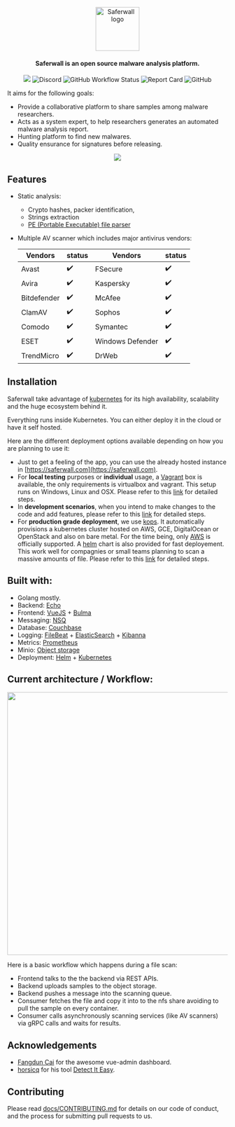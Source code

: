 <p align="center"><a href="https://saferwall.com" target="_blank" rel="noopener noreferrer"><img width="100" src="https://i.imgur.com/zjCOKPo.png" alt="Saferwall logo"></a></p>
<h4 align="center">Saferwall is an open source malware analysis platform</a>.</h4>

<p align="center"> 
  <a href="https://gitter.im/saferwall/community"><img src="https://img.shields.io/gitter/room/saferwall/community?style=flat-square"></a>

  <img alt="Discord" src="https://img.shields.io/discord/803411418854064148?label=Discord&style=flat-square"> 
  
  <img alt="GitHub Workflow Status" src="https://img.shields.io/github/workflow/status/saferwall/saferwall/Test%20Helm%20Charts?style=flat-square">

  <img alt="Report Card" src="https://goreportcard.com/badge/github.com/saferwall/saferwall">

  <img alt="GitHub" src="https://img.shields.io/github/license/saferwall/saferwall?style=flat-square">
  </p>

It aims for the following goals:
- Provide a collaborative platform to share samples among malware researchers.
- Acts as a system expert, to help researchers generates an automated malware analysis report.
- Hunting platform to find new malwares.
- Quality ensurance for signatures before releasing.

<p align="center"><img src="https://i.imgur.com/lYv1B4S.png" width="auto" height="auto"></p>

## Features

- Static analysis:
    - Crypto hashes, packer identification,
    - Strings extraction
    - [PE (Portable Executable) file parser](https://github.com/saferwall/pe)
- Multiple AV scanner which includes major antivirus vendors:

    Vendors | status | Vendors | status
    --- | --- | --- | ---
    Avast | :heavy_check_mark: | FSecure | :heavy_check_mark: 
    Avira | :heavy_check_mark: | Kaspersky | :heavy_check_mark: 
    Bitdefender | :heavy_check_mark: | McAfee | :heavy_check_mark: 
    ClamAV | :heavy_check_mark: | Sophos | :heavy_check_mark: 
    Comodo | :heavy_check_mark: | Symantec | :heavy_check_mark: 
    ESET | :heavy_check_mark: | Windows Defender | :heavy_check_mark: 
    TrendMicro | :heavy_check_mark: | DrWeb | :heavy_check_mark: 

## Installation

Saferwall take advantage of [kubernetes](https://kubernetes.io/) for its high availability, scalability and the huge ecosystem behind it. 

Everything runs inside Kubernetes. You can either deploy it in the cloud or have it self hosted.

Here are the different deployment options available depending on how you are planning to use it:
- Just to get a feeling of the app, you can use the already hosted instance in [https://saferwall.com](https://saferwall.com).
- For __local testing__ purposes or __individual__ usage, a [Vagrant](https://www.vagrantup.com/) box is available, the only requirements is virtualbox and vagrant. This setup runs on Windows, Linux and OSX. Please refer to this [link](docs/DEPLOYING-TEST.md) for detailed steps.
- In __development scenarios__, when you intend to make changes to the code and add features, please refer to this [link](docs/DEPLOYING-DEV.md) for detailed steps.
- For __production grade deployment__, we use [kops](https://github.com/kubernetes/kops). It automatically provisions a kubernetes cluster hosted on AWS, GCE, DigitalOcean or OpenStack and also on bare metal. For the time being, only [AWS](https://aws.amazon.com/) is officially supported. A [helm](https://helm.sh/) chart is also provided for fast deployement. This work well for compagnies or small teams planning to scan a massive amounts of file. Please refer to this [link](docs/DEPLOYING-PROD.md) for detailed steps.


## Built with:

- Golang mostly.
- Backend: [Echo](https://echo.labstack.com/)
- Frontend: [VueJS](https://vuejs.org/) + [Bulma](https://bulma.io/)
- Messaging: [NSQ](https://nsq.io/)
- Database: [Couchbase](https://www.couchbase.com/)
- Logging: [FileBeat](https://www.elastic.co/beats/filebeat) + [ElasticSearch](https://www.elastic.co/) + [Kibanna](https://www.elastic.co/)
- Metrics: [Prometheus](https://prometheus.io/)
- Minio: [Object storage](https://min.io/)
- Deployment: [Helm](https://helm.sh/) + [Kubernetes](https://kubernetes.io/)

## Current architecture / Workflow:

<p align="center"><img src="https://i.imgur.com/W0qXb5y.png" width="600px" height="auto"></p>

Here is a basic workflow which happens during a file scan:
- Frontend talks to the the backend via REST APIs.
- Backend uploads samples to the object storage.
- Backend pushes a message into the scanning queue.
- Consumer fetches the file and copy it into to the nfs share avoiding to pull the sample on every container.
- Consumer calls asynchronously scanning services (like AV scanners) via gRPC calls and waits for results.

## Acknowledgements

- [Fangdun Cai](https://github.com/fundon) for the awesome vue-admin dashboard.
- [horsicq](https://github.com/horsicq) for his tool [Detect It Easy](https://github.com/horsicq/Detect-It-Easy).

## Contributing

Please read [docs/CONTRIBUTING.md](docs/CONTRIBUTING.md) for details on our code of conduct, and the process for submitting pull requests to us.
